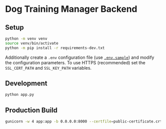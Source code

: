 # Dog Training Manager Backend

## Setup

```bash
python -m venv venv
source venv/bin/activate
python -m pip install -r requirements-dev.txt
```

Additionally create a `.env` configuration file (use [`.env.sample`](./.env.sample))
and modify the configuration parameters.
To use HTTPS (recommended) set the `SSL_CERT_PATH` and `SSL_KEY_PATH` variables.

## Development

```bash
python app.py
```

## Production Build

```bash
gunicorn -w 4 app:app -b 0.0.0.0:8000 --certfile=public-certificate.crt --keyfile=privatekey.key
```
